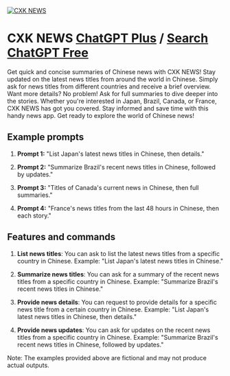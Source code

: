 
[![CXK NEWS](https://files.oaiusercontent.com/file-LyRhOxSmhqxN4GjqKTNEV9EC?se=2123-10-17T21%3A23%3A54Z&sp=r&sv=2021-08-06&sr=b&rscc=max-age%3D31536000%2C%20immutable&rscd=attachment%3B%20filename%3D5818970a-75d4-419c-9c2e-fd44edd72340.png&sig=NkkrbQqfdlzrPn/Dfeedx4ADCfGyfhj18RQDS2SAWtg%3D)](https://chat.openai.com/g/g-deHJp7l98-cxk-news)

# CXK NEWS [ChatGPT Plus](https://chat.openai.com/g/g-deHJp7l98-cxk-news) / [Search ChatGPT Free](https://gptcall.net/index.html#/?search=CXK%20NEWS)

Get quick and concise summaries of Chinese news with CXK NEWS! Stay updated on the latest news titles from around the world in Chinese. Simply ask for news titles from different countries and receive a brief overview. Want more details? No problem! Ask for full summaries to dive deeper into the stories. Whether you're interested in Japan, Brazil, Canada, or France, CXK NEWS has got you covered. Stay informed and save time with this handy news app. Get ready to explore the world of Chinese news!

## Example prompts

1. **Prompt 1:** "List Japan's latest news titles in Chinese, then details."

2. **Prompt 2:** "Summarize Brazil's recent news titles in Chinese, followed by updates."

3. **Prompt 3:** "Titles of Canada's current news in Chinese, then full summaries."

4. **Prompt 4:** "France's news titles from the last 48 hours in Chinese, then each story."

## Features and commands

1. **List news titles**: You can ask to list the latest news titles from a specific country in Chinese.
Example: "List Japan's latest news titles in Chinese."

2. **Summarize news titles**: You can ask for a summary of the recent news titles from a specific country in Chinese.
Example: "Summarize Brazil's recent news titles in Chinese."

3. **Provide news details**: You can request to provide details for a specific news title from a certain country in Chinese.
Example: "List Japan's latest news titles in Chinese, then details."

4. **Provide news updates**: You can ask for updates on the recent news titles from a specific country in Chinese.
Example: "Summarize Brazil's recent news titles in Chinese, followed by updates."

Note: The examples provided above are fictional and may not produce actual outputs.


